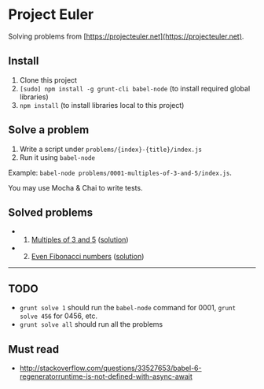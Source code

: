 # Project Euler

Solving problems from [https://projecteuler.net](https://projecteuler.net).

## Install

1. Clone this project
2. `[sudo] npm install -g grunt-cli babel-node` (to install required global libraries)
3. `npm install` (to install libraries local to this project)

## Solve a problem

1. Write a script under `problems/{index}-{title}/index.js`
2. Run it using `babel-node`

Example: `babel-node problems/0001-multiples-of-3-and-5/index.js`.

You may use Mocha & Chai to write tests.

## Solved problems

* 1. [Multiples of 3 and 5](https://projecteuler.net/problem=1) ([solution](problems/0001-multiples-of-3-and-5/))
* 2. [Even Fibonacci numbers](https://projecteuler.net/problem=2) ([solution](problems/0002-even-fibonacci-numbers/))

---

## TODO

* `grunt solve 1` should run the `babel-node` command for 0001, `grunt solve 456` for 0456, etc.
* `grunt solve all` should run all the problems

## Must read

* http://stackoverflow.com/questions/33527653/babel-6-regeneratorruntime-is-not-defined-with-async-await
